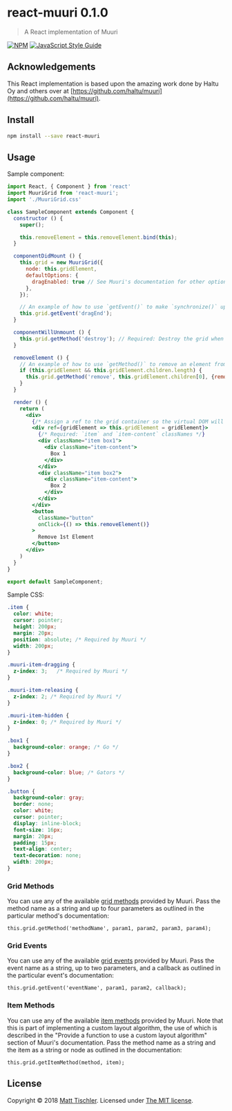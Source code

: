 # react-muuri 0.1.0

> A React implementation of Muuri

[![NPM](https://img.shields.io/npm/v/react-muuri.svg)](https://www.npmjs.com/package/react-muuri) [![JavaScript Style Guide](https://img.shields.io/badge/code_style-standard-brightgreen.svg)](https://standardjs.com)

## Acknowledgements
This React implementation is based upon the amazing work done by Haltu Oy and others over at [https://github.com/haltu/muuri](https://github.com/haltu/muuri).

## Install

```bash
npm install --save react-muuri
```

## Usage

Sample component:
```jsx
import React, { Component } from 'react'
import MuuriGrid from 'react-muuri';
import './MuuriGrid.css'

class SampleComponent extends Component {
  constructor () {
    super();

    this.removeElement = this.removeElement.bind(this);
  }

  componentDidMount () {
    this.grid = new MuuriGrid({
      node: this.gridElement,
      defaultOptions: {
        dragEnabled: true // See Muuri's documentation for other option overrides.
      },
    });

    // An example of how to use `getEvent()` to make `synchronize()` update the grid.
    this.grid.getEvent('dragEnd'); 
  }

  componentWillUnmount () {
    this.grid.getMethod('destroy'); // Required: Destroy the grid when the component is unmounted.
  }

  removeElement () {
    // An example of how to use `getMethod()` to remove an element from the grid.
    if (this.gridElement && this.gridElement.children.length) {
      this.grid.getMethod('remove', this.gridElement.children[0], {removeElements: true});
    }
  }

  render () {
    return (
      <div>
        {/* Assign a ref to the grid container so the virtual DOM will ignore it for now (WIP). */}
        <div ref={gridElement => this.gridElement = gridElement}>
          {/* Required: `item` and `item-content` classNames */}
          <div className="item box1">
            <div className="item-content">
              Box 1
            </div>
          </div>
          <div className="item box2">
            <div className="item-content">
              Box 2
            </div>
          </div>
        </div>
        <button
          className="button"
          onClick={() => this.removeElement()}
        >
          Remove 1st Element
        </button>
      </div>
    )
  }
}

export default SampleComponent;
```

Sample CSS:

```css
.item {
  color: white;
  cursor: pointer;
  height: 200px;
  margin: 20px;
  position: absolute; /* Required by Muuri */
  width: 200px;
}

.muuri-item-dragging {
  z-index: 3;   /* Required by Muuri */
}

.muuri-item-releasing {
  z-index: 2; /* Required by Muuri */
}

.muuri-item-hidden {
  z-index: 0; /* Required by Muuri */
}

.box1 {
  background-color: orange; /* Go */
}

.box2 {
  background-color: blue; /* Gators */
}

.button {
  background-color: gray;
  border: none;
  color: white;
  cursor: pointer;
  display: inline-block;
  font-size: 16px;
  margin: 20px;
  padding: 15px;
  text-align: center;
  text-decoration: none;
  width: 200px;
}
```

### Grid Methods
You can use any of the available [grid methods](https://github.com/haltu/muuri#grid-methods) provided by Muuri. Pass the method name as a string and up to four parameters as outlined in the particular method's documentation:

```
this.grid.getMethod('methodName', param1, param2, param3, param4);
```

### Grid Events
You can use any of the available [grid events](https://github.com/haltu/muuri#grid-events) provided by Muuri. Pass the event name as a string, up to two parameters, and a callback as outlined in the particular event's documentation:

```
this.grid.getEvent('eventName', param1, param2, callback);
```

### Item Methods
You can use any of the available [item methods](https://github.com/haltu/muuri#item-methods) provided by Muuri. Note that this is part of implementing a custom layout algorithm, the use of which is described in the "Provide a function to use a custom layout algorithm" section of Muuri's documentation. Pass the method name as a string and the item as a string or node as outlined in the documentation:

```
this.grid.getItemMethod(method, item);
```

## License

Copyright © 2018 [Matt Tischler](https://github.com/mjtischler). Licensed under [The MIT license](https://github.com/mjtischler/react-muuri/blob/develop/LICENSE.md).
